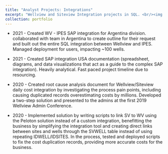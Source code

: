 ```yaml
---
title: "Analyst Projects: Integrations"
excerpt: "Wellview and Siteview Integration projects in SQL. <br/><img src='/images/Supermileage1.JPG'>"
collection: portfolio
---
```


  * 2021 - Created WV - IPES SAP integration for Argentina division. collaborated with team in Argentina to create outline for their request and built out the entire SQL integration between Wellview and IPES. Managed deployment for users, impacting ~100 wells.

  * 2021 - Created SAP integration USA documentation (spreadsheet, diagrams, and data visualizations that act as a guide to the complex SAP integration). Heavily analytical. Fast paced project timeline due to resourcing.

  * 2020 - Created root cause analysis document for Wellview/Siteview daily cost integration by investigating the process pain points, including causing duplicated records overestimating costs by millions. Developed a two-step solution and presented to the admins at the first 2019 Wellview Admin Conference.

  * 2020 - Implemented solution by writing scripts to link SV to WV using the Peloton solution instead of a custom integration, benefitting the business by simplifying the integration tool and creating direct links between sites and wells through the SVWELL table instead of using repeating IDWELL/IDSITES. In the process, tested and deployed scripts to fix the cost duplication records, providing more accurate costs for the business.


 
